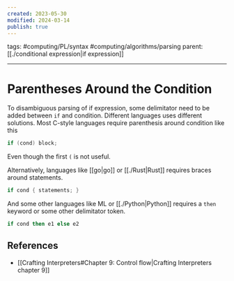 ```yaml
---
created: 2023-05-30
modified: 2024-03-14
publish: true
---
```


tags: #computing/PL/syntax #computing/algorithms/parsing 
parent: [[./conditional expression|if expression]]

---
# Parentheses Around the Condition

To disambiguous parsing of if expression, some delimitator need to be added between `if` and condition. Different languages uses different solutions. Most C-style languages require parenthesis around condition like this
```c
if (cond) block;
```
Even though the first `(` is not useful.

Alternatively, languages like [[go|go]] or [[./Rust|Rust]] requires braces around statements.
```rust
if cond { statements; }
```

And some other languages like ML or [[./Python|Python]] requires a `then` keyword or some other delimitator token.
```ocaml
if cond then e1 else e2
```

## References
- [[Crafting Interpreters#Chapter 9: Control flow|Crafting Interpreters chapter 9]]